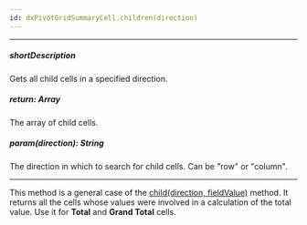 ```yaml
---
id: dxPivotGridSummaryCell.children(direction)
---
```

---
##### shortDescription
Gets all child cells in a specified direction.

##### return: Array<dxPivotGridSummaryCell>
The array of child cells.

##### param(direction): String
The direction in which to search for child cells. Can be "row" or "column".

---
This method is a general case of the [child(direction, fieldValue)](/Documentation/ApiReference/UI_Widgets/dxPivotGrid/Summary_Cell/#childdirection_fieldValue) method. It returns all the cells whose values were involved in a calculation of the total value. Use it for **Total** and **Grand Total** cells.
